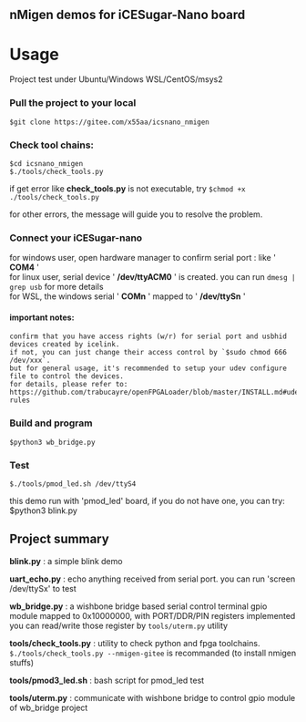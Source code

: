 nMigen demos for iCESugar-Nano board
-------------------------------------
# Usage
Project test under Ubuntu/Windows WSL/CentOS/msys2

### Pull the project to your local
    $git clone https://gitee.com/x55aa/icsnano_nmigen

### Check tool chains:
    $cd icsnano_nmigen
    $./tools/check_tools.py

if get error like **check_tools.py**  is not executable, try `$chmod +x ./tools/check_tools.py`

for other errors, the message will guide you to resolve the problem.

### Connect your iCESugar-nano

for windows user, open hardware manager to confirm serial port : like ' **COM4** '<br>
for linux user, serial device ' **/dev/ttyACM0** ' is created. you can run `dmesg | grep usb` for more details<br>
for WSL, the windows serial ' **COMn** ' mapped to ' **/dev/ttySn** '<br>

#### important notes:
    confirm that you have access rights (w/r) for serial port and usbhid devices created by icelink.
    if not, you can just change their access control by `$sudo chmod 666 /dev/xxx`.
    but for general usage, it's recommended to setup your udev configure file to control the devices.
    for details, please refer to:
    https://github.com/trabucayre/openFPGALoader/blob/master/INSTALL.md#udev-rules

### Build and program
    $python3 wb_bridge.py

### Test
    $./tools/pmod_led.sh /dev/ttyS4
this demo run with 'pmod_led' board, if you do not have one, you can try:
    $python3 blink.py

## Project summary

   **blink.py** : a simple blink demo
  
   **uart_echo.py** : echo anything received from serial port. you can run 'screen /dev/ttySx' to test
  
   **wb_bridge.py** : a wishbone bridge based serial control terminal
	    gpio module mapped to 0x10000000, with PORT/DDR/PIN registers implemented
	    you can read/write those register by `tools/uterm.py` utility
  
   **tools/check_tools.py** : utility to check python and fpga toolchains. 
	    `$./tools/check_tools.py --nmigen-gitee` is recommanded (to install nmigen stuffs)
  
   **tools/pmod3_led.sh** : bash script for pmod_led test
  
   **tools/uterm.py** : communicate with wishbone bridge to control gpio module of wb_bridge project
